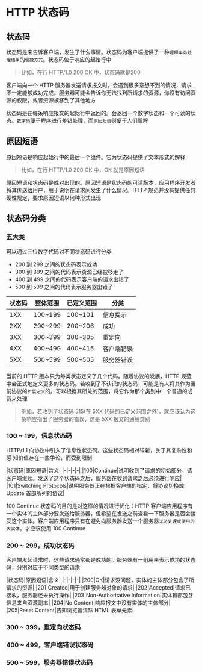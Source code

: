 # HTTP 状态码

## 状态码

状态码是来告诉客户端，发生了什么事情。状态码为客户端提供了一种`理解事务处理结果`的`便捷方式`。状态码位于响应的起始行中

> 比如，在行 HTTP/1.0 200 OK 中，状态码就是200

客户端向一个 HTTP 服务器发送请求报文时，会遇到很多意想不到的情况，请求不一定能够成功完成。服务器可能会告诉你无法找到所请求的资源，你没有访问资源的权限，或者资源被移到了其他地方

状态码是在每条响应报文的起始行中返回的。会返回一个数字状态和一个可读的状态。`数字码`便于程序进行差错处理，而`原因短语`则便于人们理解

## 原因短语

原因短语是响应起始行中的最后一个组件。它为状态码提供了文本形式的解释

> 比如，在行 HTTP/1.0 200 OK 中，OK 就是原因短语

原因短语和状态码是成对出现的。原因短语是状态码的可读版本，应用程序开发者将其传送给用户，用于说明在请求间发生了什么情况。HTTP 规范并没有提供任何硬性规定，要求原因短语以何种形式出现

## 状态码分类

### 五大类

可以通过三位数字代码对不同状态码进行分类

- 200 到 299 之间的状态码表示成功
- 300 到 399 之间的代码表示资源已经被移走了
- 400 到 499 之间的代码表示客户端的请求出错了
- 500 到 599 之间的代码表示服务器出错了

|状态码|整体范围|已定义范围|分类|
|-|-|-|-|
|1XX|100~199|100~101|信息提示|
|2XX|200~299|200~206|成功|
|3XX|300~399|300~305|重定向|
|4XX|400~499|400~415|客户端错误|
|5XX|500~599|500~505|服务器错误|

当前的 HTTP 版本只为每类状态定义了几个代码。随着协议的发展，HTTP 规范中会正式地定义更多的状态码。若收到了不认识的状态码，可能是有人将其作为当前协议的`扩展定义`的。可以根据其所处的范围，将它作为那个类别中一个普通的成员来处理

> 例如，若收到了状态码 515(在 5XX 代码的已定义范围之外)，就应该认为这条响应指出了服务器的错误，这是 5XX 报文的通用类别

### 100 ~ 199，信息状态码

HTTP/1.1 向协议中引入了信息性状态码。这些状态码相对较新，关于其复杂性和感
知价值存在一些争论，而受到限制

|状态码|原因短语|含义|
|-|-|-|-|
|100|Continue|说明收到了请求的初始部分，请客户端继续。发送了这个状态码之后，服务器在收到请求之后必须进行响应|
|101|Switching Protocols|说明服务器正在根据客户端的指定，将协议切换成 Update 首部所列的协议|

100 Continue 状态码的目的是对这样的情况进行优化：HTTP 客户端应用程序有一个实体的主体部分要发送给服务器，但希望在发送之前查看一下服务器是否会接受这个实体。客户端应用程序只有在避免向服务器发送一个服务器`无法处理或使用的大实体`，才应该使用 100 Continue

### 200 ~ 299，成功状态码

客户端发起请求时，这些请求通常都是成功的。服务器有一组用来表示成功的状态码，分别对应于不同类型的请求

|状态码|原因短语|含义|
|-|-|-|-|
|200|OK|请求没问题，实体的主体部分包含了所请求的资源|
|201|Created|用于创建服务器对象的请求|
|202|Accepted|请求已接收，服务器还未执行操作|
|203|Non-Authoritative Information|实体首部包含信息来自资源副本|
|204|No Content|响应报文中没有实体的主体部分|
|205|Reset Content|告知浏览器清除 HTML 表单元素|

### 300 ~ 399，重定向状态码

### 400 ~ 499，客户端错误状态码

### 500 ~ 599，服务器错误状态码
